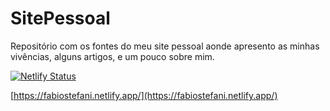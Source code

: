 # SitePessoal
Repositório com os fontes do meu site pessoal aonde apresento as minhas vivências, alguns artigos, e um pouco sobre mim.

[![Netlify Status](https://api.netlify.com/api/v1/badges/ab6e5cdc-3001-43bf-8ba0-1a33d4cf3abb/deploy-status)](https://app.netlify.com/sites/fabiostefani/deploys)

[https://fabiostefani.netlify.app/](https://fabiostefani.netlify.app/)
